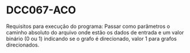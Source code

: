 # DCC067-ACO
Requisitos para execução do programa:
  Passar como parâmetros o caminho absoluto do arquivo onde estão os dados de entrada e um valor binário (0 ou 1) indicando se o grafo é direcionado, valor 1 para grafos direcionados.
